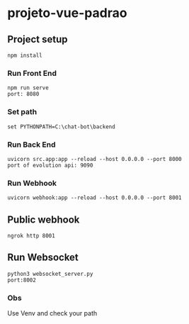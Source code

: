 # projeto-vue-padrao

## Project setup
```
npm install
```

### Run Front End
```
npm run serve
port: 8080
```

### Set path
```
set PYTHONPATH=C:\chat-bot\backend
```

### Run Back End
```
uvicorn src.app:app --reload --host 0.0.0.0 --port 8000
port of evolution api: 9090
```

### Run Webhook
```
uvicorn webhook:app --reload --host 0.0.0.0 --port 8001
```

## Public webhook
```
ngrok http 8001
```

## Run Websocket
```
python3 websocket_server.py
port:8002
```

### Obs
Use Venv and check your path